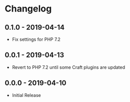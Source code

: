 # Changelog

## 0.1.0 - 2019-04-14

- Fix settings for PHP 7.2

## 0.0.1 - 2019-04-13

- Revert to PHP 7.2 until some Craft plugins are updated

## 0.0.0 - 2019-04-10

- Initial Release
